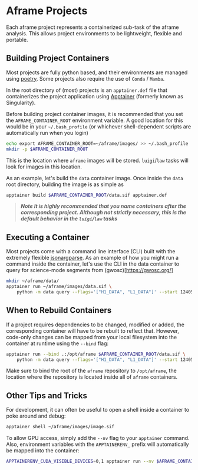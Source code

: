 # Aframe Projects
Each aframe project represents a containerized sub-task of the aframe analysis. This allows project environments
to be lightweight, flexible and portable.


## Building Project Containers
Most projects are fully python based, and their environments are managed using [poetry](https://python-poetry.org/).
Some projects also require the use of `Conda` / `Mamba`.

In the root directory of (most) projects is an `apptainer.def` file that containerizes 
the project application using [Apptainer](https://apptainer.org/docs/user/latest/) (formerly known as Singularity).

Before building project container images, it is recommended that you set the `AFRAME_CONTAINER_ROOT` environment variable.
A good location for this would be in your `~/.bash_profile` (or whichever shell-dependent scripts are automatically run when you login)

```bash
echo export AFRAME_CONTAINER_ROOT=~/aframe/images/ >> ~/.bash_profile
mkdir -p $AFRAME_CONTAINER_ROOT
```

This is the location where `aframe` images will be stored. `luigi`/`law` tasks will look for images in this location.

As an example, let's build the `data` container image. Once inside the `data` root directory, building the image is as simple as 

```bash
apptainer build $AFRAME_CONTAINER_ROOT/data.sif apptainer.def
```

> **_Note It is highly recommended that you name containers after the corresponding project. Although not strictly necessary, this is the default behavior in the `luigi`/`law` tasks_**

## Executing a Container
Most projects come with a command line interface (CLI) built with the extremely flexible [jsonargparse](https://jsonargparse.readthedocs.io/en/stable/). As an example of how you might run a command inside the container, let's use the CLI in the data container to query for science-mode segments from (gwosc)[https://gwosc.org/]

```bash
mkdir ~/aframe/data/
apptainer run ~/aframe/images/data.sif \
    python -m data query --flags='["H1_DATA", "L1_DATA"]' --start 1240579783 --end 1241443783 --output_file ~/aframe/data/segments.txt
```


## When to Rebuild Containers
If a project requires dependencies to be changed, modified or added, the corresponding container will have to be rebuilt to reflect that. 
However, code-only changes can be mapped from your local filesystem into the container at runtime using the `--bind` flag:

```bash
apptainer run --bind .:/opt/aframe $AFRAME_CONTAINER_ROOT/data.sif \
    python -m data query --flags='["H1_DATA", "L1_DATA"]' --start 1240579783 --end 1241443783 --output_file ~/aframe/data/segments.txt
```

Make sure to bind the root of the `aframe` repository to `/opt/aframe`, the location where the repository is located inside all of `aframe` containers. 


## Other Tips and Tricks
For development, it can often be useful to open a shell inside a container to poke around and debug: 

```bash
apptainer shell ~/aframe/images/image.sif
```

To allow GPU access, simply add the `--nv` flag to your `apptainer` command. Also, environment variables with the `APPTAINERENV_` prefix
will automatically be mapped into the container:

```bash
APPTAINERENV_CUDA_VISIBLE_DEVICES=0,1 apptainer run --nv $AFRAME_CONTAINER_ROOT/train.sif ...
```
